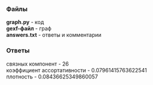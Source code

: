 ### Файлы

**graph.py** - код <br/>
**gexf-файл** - граф <br/>
**answers.txt** - ответы и комментарии <br/>

### Ответы


связных компонент -  26 <br/>
коэффициент ассортативности -  0.07961415763622541 <br/>
плотность -  0.08436625349860057 <br/>
